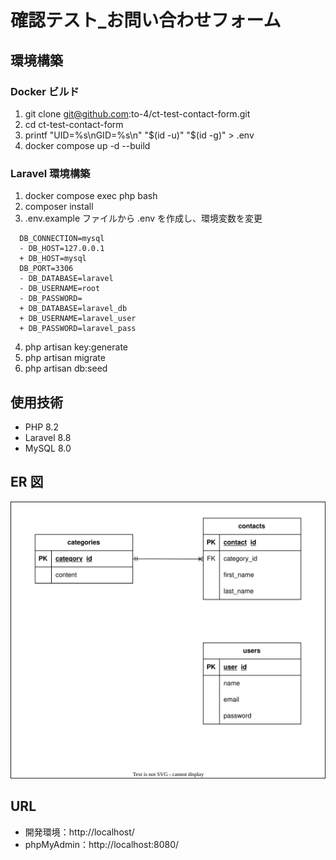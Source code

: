 # 確認テスト\_お問い合わせフォーム

## 環境構築

### Docker ビルド

1. git clone git@github.com:to-4/ct-test-contact-form.git
2. cd ct-test-contact-form
3. printf "UID=%s\nGID=%s\n" "$(id -u)" "$(id -g)" > .env
4. docker compose up -d --build

### Laravel 環境構築

1. docker compose exec php bash
2. composer install
3. .env.example ファイルから .env を作成し、環境変数を変更
```
  DB_CONNECTION=mysql
  - DB_HOST=127.0.0.1
  + DB_HOST=mysql
  DB_PORT=3306
  - DB_DATABASE=laravel
  - DB_USERNAME=root
  - DB_PASSWORD=
  + DB_DATABASE=laravel_db
  + DB_USERNAME=laravel_user
  + DB_PASSWORD=laravel_pass

```
4. php artisan key:generate
5. php artisan migrate
6. php artisan db:seed

## 使用技術

- PHP 8.2
- Laravel 8.8
- MySQL 8.0

## ER 図

![ER図](./images/ER-core_v1.svg)

## URL

- 開発環境：http://localhost/
- phpMyAdmin：http://localhost:8080/
